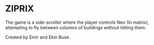 # ZIPRIX
 The game is a side-scroller where the player controls Neo (In matrix), attempting to fly between columns of buildings without hitting them.
 
 Created by Emir and Ekin Buse.
